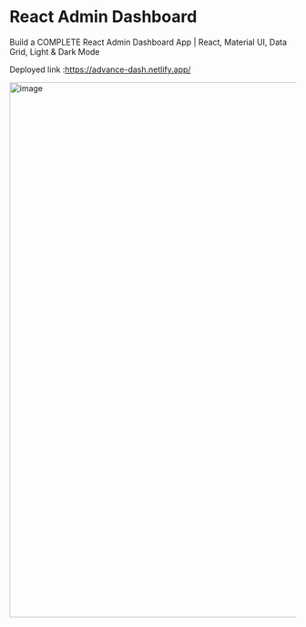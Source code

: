 # React Admin Dashboard

Build a COMPLETE React Admin Dashboard App | React, Material UI, Data Grid, Light & Dark Mode

Deployed link :https://advance-dash.netlify.app/

<img width="938" alt="image" src="https://github.com/jyotiv2023/admindash/assets/130778883/7693d5fb-2a7c-4472-9977-6b1e1982cdd4">

